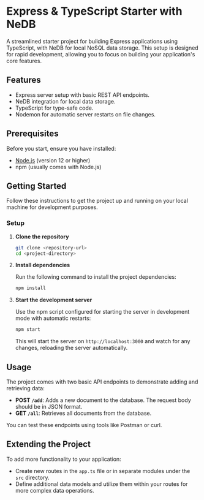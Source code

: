 # Express & TypeScript Starter with NeDB

A streamlined starter project for building Express applications using TypeScript, with NeDB for local NoSQL data storage. This setup is designed for rapid development, allowing you to focus on building your application's core features.

## Features

- Express server setup with basic REST API endpoints.
- NeDB integration for local data storage.
- TypeScript for type-safe code.
- Nodemon for automatic server restarts on file changes.

## Prerequisites

Before you start, ensure you have installed:

- [Node.js](https://nodejs.org/) (version 12 or higher)
- npm (usually comes with Node.js)

## Getting Started

Follow these instructions to get the project up and running on your local machine for development purposes.

### Setup

1. **Clone the repository**

   ```bash
   git clone <repository-url>
   cd <project-directory>
   ```

2. **Install dependencies**

   Run the following command to install the project dependencies:

   ```bash
   npm install
   ```

3. **Start the development server**

   Use the npm script configured for starting the server in development mode with automatic restarts:

   ```bash
   npm start
   ```

   This will start the server on `http://localhost:3000` and watch for any changes, reloading the server automatically.

## Usage

The project comes with two basic API endpoints to demonstrate adding and retrieving data:

- **POST `/add`**: Adds a new document to the database. The request body should be in JSON format.
- **GET `/all`**: Retrieves all documents from the database.

You can test these endpoints using tools like Postman or curl.

## Extending the Project

To add more functionality to your application:

- Create new routes in the `app.ts` file or in separate modules under the `src` directory.
- Define additional data models and utilize them within your routes for more complex data operations.
